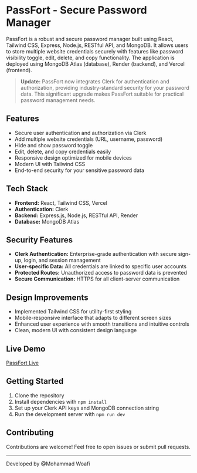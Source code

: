 # PassFort - Secure Password Manager

PassFort is a robust and secure password manager built using React, Tailwind CSS, Express, Node.js, RESTful API, and MongoDB. It allows users to store multiple website credentials securely with features like password visibility toggle, edit, delete, and copy functionality. The application is deployed using MongoDB Atlas (database), Render (backend), and Vercel (frontend).

> **Update:** PassFort now integrates Clerk for authentication and authorization, providing industry-standard security for your password data. This significant upgrade makes PassFort suitable for practical password management needs.

## Features

- Secure user authentication and authorization via Clerk
- Add multiple website credentials (URL, username, password)
- Hide and show password toggle
- Edit, delete, and copy credentials easily
- Responsive design optimized for mobile devices
- Modern UI with Tailwind CSS
- End-to-end security for your sensitive password data

## Tech Stack

- **Frontend:** React, Tailwind CSS, Vercel
- **Authentication:** Clerk
- **Backend:** Express.js, Node.js, RESTful API, Render
- **Database:** MongoDB Atlas

## Security Features

- **Clerk Authentication:** Enterprise-grade authentication with secure sign-up, login, and session management
- **User-specific Data:** All credentials are linked to specific user accounts
- **Protected Routes:** Unauthorized access to password data is prevented
- **Secure Communication:** HTTPS for all client-server communication

## Design Improvements

- Implemented Tailwind CSS for utility-first styling
- Mobile-responsive interface that adapts to different screen sizes
- Enhanced user experience with smooth transitions and intuitive controls
- Clean, modern UI with consistent design language

## Live Demo

[PassFort Live](https://pass-fort-zeta.vercel.app/)

<!-- ## Screenshots

<details>
<summary>Desktop View</summary>
[Insert desktop screenshot here]
</details>

<details>
<summary>Mobile View</summary>
[Insert mobile screenshot here]
</details> -->

## Getting Started

1. Clone the repository
2. Install dependencies with `npm install`
3. Set up your Clerk API keys and MongoDB connection string
4. Run the development server with `npm run dev`

## Contributing

Contributions are welcome! Feel free to open issues or submit pull requests.

---

Developed by @Mohammad Woafi
